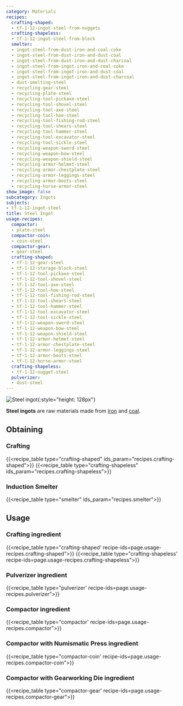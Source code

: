 ```yaml
---
category: Materials
recipes:
  crafting-shaped:
  - tf-1-12-ingot-steel-from-nuggets
  crafting-shapeless:
  - tf-1-12-ingot-steel-from-block
  smelter:
  - ingot-steel-from-dust-iron-and-coal-coke
  - ingot-steel-from-dust-iron-and-dust-coal
  - ingot-steel-from-dust-iron-and-dust-charcoal
  - ingot-steel-from-ingot-iron-and-coal-coke
  - ingot-steel-from-ingot-iron-and-dust-coal
  - ingot-steel-from-ingot-iron-and-dust-charcoal
  - dust-smelting-steel
  - recycling-gear-steel
  - recycling-plate-steel
  - recycling-tool-pickaxe-steel
  - recycling-tool-shovel-steel
  - recycling-tool-axe-steel
  - recycling-tool-hoe-steel
  - recycling-tool-fishing-rod-steel
  - recycling-tool-shears-steel
  - recycling-tool-hammer-steel
  - recycling-tool-excavator-steel
  - recycling-tool-sickle-steel
  - recycling-weapon-sword-steel
  - recycling-weapon-bow-steel
  - recycling-weapon-shield-steel
  - recycling-armor-helmet-steel
  - recycling-armor-chestplate-steel
  - recycling-armor-leggings-steel
  - recycling-armor-boots-steel
  - recycling-horse-armor-steel
show_image: false
subcategory: Ingots
subjects:
- tf-1-12-ingot-steel
title: Steel Ingot
usage-recipes:
  compactor:
  - plate-steel
  compactor-coin:
  - coin-steel
  compactor-gear:
  - gear-steel
  crafting-shaped:
  - tf-1-12-gear-steel
  - tf-1-12-storage-block-steel
  - tf-1-12-tool-pickaxe-steel
  - tf-1-12-tool-shovel-steel
  - tf-1-12-tool-axe-steel
  - tf-1-12-tool-hoe-steel
  - tf-1-12-tool-fishing-rod-steel
  - tf-1-12-tool-shears-steel
  - tf-1-12-tool-hammer-steel
  - tf-1-12-tool-excavator-steel
  - tf-1-12-tool-sickle-steel
  - tf-1-12-weapon-sword-steel
  - tf-1-12-weapon-bow-steel
  - tf-1-12-weapon-shield-steel
  - tf-1-12-armor-helmet-steel
  - tf-1-12-armor-chestplate-steel
  - tf-1-12-armor-leggings-steel
  - tf-1-12-armor-boots-steel
  - tf-1-12-horse-armor-steel
  crafting-shapeless:
  - tf-1-12-nugget-steel
  pulverizer:
  - dust-steel
---
```


![Steel ingot](/images/docs/1.12/thermal-foundation/ingot-steel.png){:style="height: 128px"}


**Steel ingots** are raw materials made from
[iron](https://minecraft.gamepedia.com/Iron_Ingot) and
[coal](https://minecraft.gamepedia.com/Coal).


Obtaining
---------

### Crafting
{{<recipe_table type="crafting-shaped" ids_param="recipes.crafting-shaped">}}
{{<recipe_table type="crafting-shapeless" ids_param="recipes.crafting-shapeless">}}

### Induction Smelter
{{<recipe_table type="smelter" ids_param="recipes.smelter">}}


Usage
-----

### Crafting ingredient
{{<recipe_table type="crafting-shaped' recipe-ids=page.usage-recipes.crafting-shaped">}}
{{<recipe_table type="crafting-shapeless' recipe-ids=page.usage-recipes.crafting-shapeless">}}

### Pulverizer ingredient
{{<recipe_table type="pulverizer' recipe-ids=page.usage-recipes.pulverizer">}}

### Compactor ingredient
{{<recipe_table type="compactor' recipe-ids=page.usage-recipes.compactor">}}

### Compactor with Numismatic Press ingredient
{{<recipe_table type="compactor-coin' recipe-ids=page.usage-recipes.compactor-coin">}}

### Compactor with Gearworking Die ingredient
{{<recipe_table type="compactor-gear' recipe-ids=page.usage-recipes.compactor-gear">}}
